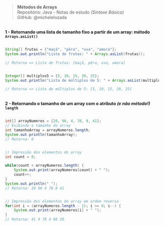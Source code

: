 > **Métodos de Arrays**  
> Repositório: Java - Notas de estudo *(Sintaxe Básica)*    
> GitHub: @michelelozada
&nbsp;
     
&nbsp;   
**1 - Retornando uma lista de tamanho fixo a partir de um array: método `Arrays.asList()`**
```java

String[] frutas = {"maçã", "pêra", "uva", "amora"};
System.out.println("Lista de frutas: " + Arrays.asList(frutas));

// Retorna => Lista de frutas: [maçã, pêra, uva, amora]
```		
```java

Integer[] multiplos5 = {5, 10, 15, 20, 25};
System.out.println("Lista de múltiplos de 5: " + Arrays.asList(multiplos5));

// Retorna => Lista de múltiplos de 5: [5, 10, 15, 20, 25]
```
&nbsp;
&nbsp;    
**2 - Retornando o tamanho de um array com o atributo *(e não método!)* `length`**
```java

int[] arrayNumeros = {20, 96, 4, 78, 9, 41};
// Exibindo o tamanho do array
int tamanhoArray = arrayNumeros.length;
System.out.println(tamanhoArray); 
// Retorna: 6


// Impressão dos elementos do array
int count = 0;

while(count < arrayNumeros.length) {
	System.out.print(arrayNumeros[count] + " "); 
	count++;
}	
System.out.println(" ");
// Retorna: 20 96 4 78 9 41  


// Impressão dos elementos do array em ordem reversa 
for(int i = (arrayNumeros.length - 1); i >= 0; i--) {
	System.out.print(arrayNumeros[i] + " ");
}	
// Retorna: 41 9 78 4 96 20 
```